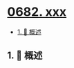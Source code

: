 # [0682. xxx](https://github.com/Tdahuyou/TNotes.leetcode/tree/main/notes/0682.%20xxx)

<!-- region:toc -->

- [1. 📝 概述](#1--概述)

<!-- endregion:toc -->

## 1. 📝 概述
